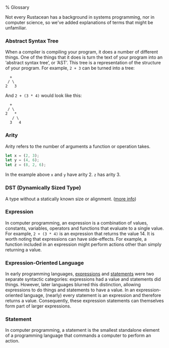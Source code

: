 % Glossary

Not every Rustacean has a background in systems programming, nor in computer
science, so we've added explanations of terms that might be unfamiliar.

### Abstract Syntax Tree

When a compiler is compiling your program, it does a number of different things.
One of the things that it does is turn the text of your program into an
‘abstract syntax tree’, or ‘AST’. This tree is a representation of the structure
of your program. For example, `2 + 3` can be turned into a tree:

```text
  +
 / \
2   3
```

And `2 + (3 * 4)` would look like this:

```text
  +
 / \
2   *
   / \
  3   4
```

### Arity

Arity refers to the number of arguments a function or operation takes.

```rust
let x = (2, 3);
let y = (4, 6);
let z = (8, 2, 6);
```

In the example above `x` and `y` have arity 2. `z` has arity 3.

### DST (Dynamically Sized Type)

A type without a statically known size or alignment. ([more info][link])

[link]: ../nomicon/exotic-sizes.html#dynamically-sized-types-dsts

### Expression

In computer programming, an expression is a combination of values, constants,
variables, operators and functions that evaluate to a single value. For example,
`2 + (3 * 4)` is an expression that returns the value 14. It is worth noting
that expressions can have side-effects. For example, a function included in an
expression might perform actions other than simply returning a value.

### Expression-Oriented Language

In early programming languages, [expressions][expression] and
[statements][statement] were two separate syntactic categories: expressions had
a value and statements did things. However, later languages blurred this
distinction, allowing expressions to do things and statements to have a value.
In an expression-oriented language, (nearly) every statement is an expression
and therefore returns a value. Consequently, these expression statements can
themselves form part of larger expressions.

[expression]: glossary.html#expression
[statement]: glossary.html#statement

### Statement

In computer programming, a statement is the smallest standalone element of a
programming language that commands a computer to perform an action.
